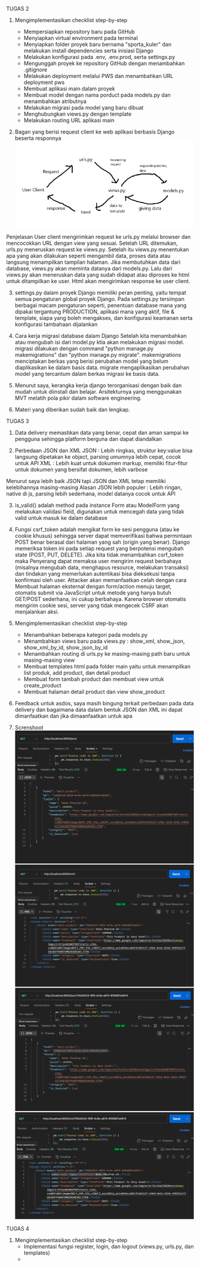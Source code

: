 TUGAS 2
1. Mengimplementasikan checklist step-by-step
    - Mempersiapkan repository baru pada GitHub
    - Menyiapkan virtual environment pada terminal 
    - Menyiapkan folder proyek baru bernama "sporta_kuler" dan melakukan install dependencies serta inisiasi Django
    - Melakukan konfigurasi pada .env, .env.prod, serta settings.py
    - Mengunggah proyek ke repository GitHub dengan menambahkan .gitignore
    - Melakukan deployment melalui PWS dan menambahkan URL deployment pws
    - Membuat aplikasi main dalam proyek
    - Membuat model dengan nama porduct pada models.py dan menambahkan atributnya
    - Melakukan migrasi pada model yang baru dibuat 
    - Menghubungkan views.py dengan template
    - Melakukan routing URL aplikasi main

2. Bagan yang berisi request client ke web aplikasi berbasis Django beserta responnya
![bagan](image.png)

Penjelasan
User client mengirimkan request ke urls.py melalui browser dan mencocokkan URL dengan view yang sesuai. Setelah URL ditemukan, urls.py meneruskan request ke views.py. Setelah itu views.py menentukan apa yang akan dilakukan seperti mengambil data, proses data atau langsung menampilkan tampilan halaman. Jika membutuhkan data dari database, views.py akan meminta datanya dari models.py. Lalu dari views.py akan meneruskan data yang sudah didapat atau diproses ke html untuk ditampilkan ke user. Html akan mengirimkan response ke user client.

3. settings.py dalam proyek Django memiliki peran penting, yaitu tempat semua pengaturan global proyek Django. Pada settings.py tersimpan berbagai macam pengaturan seperti, penentuan database mana yang dipakai tergantung PRODUCTION, aplikasi mana yang aktif, file & template, siapa yang boleh mengakses, dan konfigurasi keamanan serta konfigurasi tambahaan dijalankan

4. Cara kerja migrasi database dalam Django
Setelah kita menambahkan atau mengubah isi dari model.py ktia akan melakukan migrasi model.
migrasi dilakukan dengan command "python manage.py makemigrations" dan "python manage.py migrate".
makemigrations menciptakan berkas yang berisi perubahan model yang belum diaplikasikan ke dalam basis data.
migrate mengaplikasikan perubahan model yang tercantum dalam berkas migrasi ke basis data. 

5. Menurut saya, kerangka kerja django terorganisasi dengan baik dan mudah untuk diinstall dan belajar. Arsitekturnya yang menggunakan MVT melatih pola pikir dalam software engineering.

6. Materi yang diberikan sudah baik dan lengkap.

TUGAS 3
1. Data delivery memastikan data yang benar, cepat dan aman sampai ke pengguna sehingga platform berguna dan dapat diandalkan

2. Perbedaan JSON dan XML
JSON : Lebih ringkas, struktur key:value bisa langsung dipetakan ke object, parsing umumnya lebih cepat, cocok untuk API
XML : Lebih kuat untuk dokumen markup, memiliki fitur-fitur untuk dokumen yang bersifat dokumen, lebih varbose 

Menurut saya lebih baik JSON tapi JSON dan XML tetap memiliki kelebihannya masing-masing
Alasan JSON lebih populer : Lebih ringan, native di js, parsing lebih sederhana, model datanya cocok untuk API

3. is_valid() adalah method pada instance Form atau ModelForm yang melakukan validasi field, digunakan untuk mencegah data yang tidak valid untuk masuk ke dalam database

4. Fungsi csrf_token adalah mengikat form ke sesi pengguna (atau ke cookie khusus) sehingga server dapat memverifikasi bahwa permintaan POST benar berasal dari halaman yang sah (origin yang benar). Django memeriksa token ini pada setiap request yang berpotensi mengubah state (POST, PUT, DELETE). Jika kita tidak menambahkan csrf_token maka Penyerang dapat memaksa user mengirim request berbahaya (misalnya mengubah data, menghapus resource, melakukan transaksi) dan tindakan yang memerlukan autentikasi bisa dieksekusi tanpa konfirmasi oleh user. Attacker akan memanfaatkan celah dengan cara Membuat halaman eksternal dengan form/action menuju target, otomatis submit via JavaScript untuk metode yang hanya butuh GET/POST sederhana, ini cukup berbahaya. Karena browser otomatis mengirim cookie sesi, server yang tidak mengecek CSRF akan menjalankan aksi.

5. Mengimplementasikan checklist step-by-step
    - Menambahkan beberapa kategori pada models.py 
    - Menambahkan views baru pada views.py : show_xml, show_json, show_xml_by_id, show_json_by_id
    - Menambahkan routing di urls.py ke masing-masing path baru untuk masing-masing view
    - Membuat templates html pada folder main yaitu untuk menampilkan list produk, add product, dan detail product
    - Membuat form tambah product dan membuat view untuk create_product
    - Membuat halaman detail product dan view show_product

6. Feedback untuk asdos, saya masih bingung terkait perbedaan pada data delivery dan bagaimana data dalam bentuk JSON dan XML ini dapat dimanfaatkan dan jika dimaanfaatkan untuk apa

7. Screnshoot 
![json](image-1.png)
![xml](image-2.png)
![jsonbyid](image-3.png)
![xmlbyid](image-4.png)


TUGAS 4
1. Mengimplementasikan checklist step-by-step
    - Implementasi fungsi register, login, dan logout (views.py, urls.py, dan templates)
    - 
